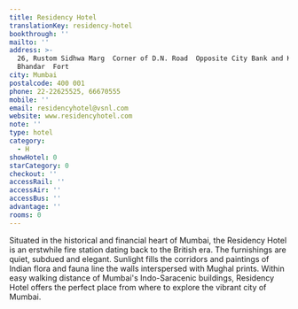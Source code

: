 ```yaml
---
title: Residency Hotel
translationKey: residency-hotel
bookthrough: ''
mailto: ''
address: >-
  26, Rustom Sidhwa Marg  Corner of D.N. Road  Opposite City Bank and Khadi
  Bhandar  Fort
city: Mumbai
postalcode: 400 001
phone: 22-22625525, 66670555
mobile: ''
email: residencyhotel@vsnl.com
website: www.residencyhotel.com
note: ''
type: hotel
category:
  - H
showHotel: 0
starCategory: 0
checkout: ''
accessRail: ''
accessAir: ''
accessBus: ''
advantage: ''
rooms: 0
---
```

Situated in the historical and financial heart of Mumbai, the Residency Hotel is an erstwhile fire station dating back to the British era.     The furnishings are quiet, subdued and elegant. Sunlight fills the corridors and paintings of Indian flora and fauna line the walls interspersed with Mughal prints.     Within easy walking distance of Mumbai's Indo-Saracenic buildings, Residency Hotel offers the perfect place from where to explore the vibrant city of Mumbai.